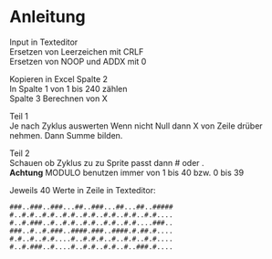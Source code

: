 # Anleitung

Input in Texteditor\
Ersetzen von Leerzeichen mit CRLF\
Ersetzen von NOOP und ADDX mit 0

Kopieren in Excel Spalte 2\
In Spalte 1 von 1 bis 240 zählen\
Spalte 3 Berechnen von X

Teil 1\
Je nach Zyklus auswerten Wenn nicht Null dann X von Zeile drüber nehmen. Dann Summe bilden.

Teil 2\
Schauen ob Zyklus zu zu Sprite passt dann # oder .\
**Achtung** MODULO benutzen immer von 1 bis 40 bzw. 0 bis 39

Jeweils 40 Werte in Zeile in Texteditor:
```` 
###..###..###...##..###...##...##..#####
#..#.#..#.#..#.#..#.#..#.#..#.#..#.#....
#..#.###..#..#.#..#.#..#.#..#.#....###..
###..#..#.###..####.###..####.#.##.#....
#.#..#..#.#....#..#.#.#..#..#.#..#.#....
#..#.###..#....#..#.#..#.#..#..###.#....
````


